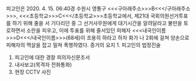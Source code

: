 피고인은 2020. 4. 15. 06:40경 수원시 영통구 <<<구아래주소>>>B<<</구아래주소>>>, <<<초등학교>>>C<<</초등학교>>>초등학교에서, 제21대 국회의원선거투표를 하기 위해 줄을 서 기다리던 중 그 선거사무원에게 대기시간을 알려달라고 불만을 토로하면서 소란을 피우고, 이에 투표를 위해 줄서있던 피해자 <<<내국인이름>>>D<<</내국인이름>>>(68세)이 조용히 하라고 하자 화가 나 2회에 걸쳐 양손으로 피해자의 멱살을 잡고 밀쳐 폭행하였다.
증거의 요지 1. 피고인의 법정진술
1. 피고인에 대한 경찰 피의자신문조서
1. 내사보고(목격자 전화통화)
1. 현장 CCTV 사진